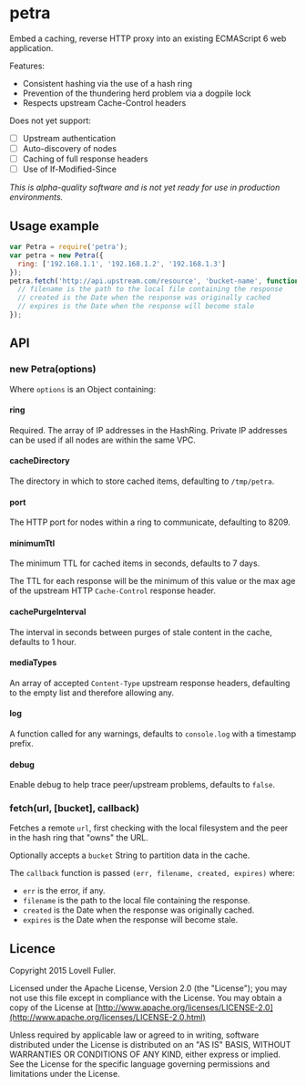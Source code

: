 # petra

Embed a caching, reverse HTTP proxy into an existing ECMAScript 6 web application.

Features:

- Consistent hashing via the use of a hash ring
- Prevention of the thundering herd problem via a dogpile lock
- Respects upstream Cache-Control headers

Does not yet support:

- [ ] Upstream authentication
- [ ] Auto-discovery of nodes
- [ ] Caching of full response headers
- [ ] Use of If-Modified-Since

_This is alpha-quality software and is not yet ready for use in production environments._

## Usage example

```javascript
var Petra = require('petra');
var petra = new Petra({
  ring: ['192.168.1.1', '192.168.1.2', '192.168.1.3']
});
petra.fetch('http://api.upstream.com/resource', 'bucket-name', function(err, filename, created, expires) {
  // filename is the path to the local file containing the response
  // created is the Date when the response was originally cached
  // expires is the Date when the response will become stale
});
```

## API

### new Petra(options)

Where `options` is an Object containing:

#### ring

Required. The array of IP addresses in the HashRing. Private IP addresses can be used if all nodes are within the same VPC.

#### cacheDirectory

The directory in which to store cached items, defaulting to `/tmp/petra`.

#### port

The HTTP port for nodes within a ring to communicate, defaulting to 8209.

#### minimumTtl

The minimum TTL for cached items in seconds, defaults to 7 days.

The TTL for each response will be the minimum of this value or the max age of the upstream HTTP `Cache-Control` response header.

#### cachePurgeInterval

The interval in seconds between purges of stale content in the cache, defaults to 1 hour.

#### mediaTypes

An array of accepted `Content-Type` upstream response headers, defaulting to the empty list and therefore allowing any.

#### log

A function called for any warnings, defaults to `console.log` with a timestamp prefix.

#### debug

Enable debug to help trace peer/upstream problems, defaults to `false`.

### fetch(url, [bucket], callback)

Fetches a remote `url`, first checking with the local filesystem and the peer in the hash ring that "owns" the URL.

Optionally accepts a `bucket` String to partition data in the cache.

The `callback` function is passed `(err, filename, created, expires)` where:

- `err` is the error, if any.
- `filename` is the path to the local file containing the response.
- `created` is the Date when the response was originally cached.
- `expires` is the Date when the response will become stale.

## Licence

Copyright 2015 Lovell Fuller.

Licensed under the Apache License, Version 2.0 (the "License");
you may not use this file except in compliance with the License.
You may obtain a copy of the License at
[http://www.apache.org/licenses/LICENSE-2.0](http://www.apache.org/licenses/LICENSE-2.0.html)

Unless required by applicable law or agreed to in writing, software
distributed under the License is distributed on an "AS IS" BASIS,
WITHOUT WARRANTIES OR CONDITIONS OF ANY KIND, either express or implied.
See the License for the specific language governing permissions and
limitations under the License.
